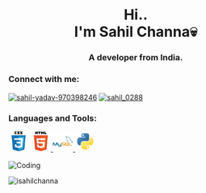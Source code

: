 <h1 align="center">Hi.. <br>  I'm Sahil Channa💀  </h1>
<h3 align="center">A developer from India.</h3>

<h3 align="left">Connect with me:</h3>
<p align="left">
<a href="https://linkedin.com/in/sahil-channa-a027a8250" target="blank"><img align="center" src="https://raw.githubusercontent.com/rahuldkjain/github-profile-readme-generator/master/src/images/icons/Social/linked-in-alt.svg" alt="sahil-yadav-970398246" height="30" width="40" /></a>
<a href="https://instagram.com/isahilchanna" target="blank"><img align="center" src="https://raw.githubusercontent.com/rahuldkjain/github-profile-readme-generator/master/src/images/icons/Social/instagram.svg" alt="sahil_0288" height="30" width="40" /></a>

<h3 align="left">Languages and Tools:</h3>
<p align="left">  <img src="https://raw.githubusercontent.com/devicons/devicon/master/icons/css3/css3-original-wordmark.svg" alt="css3" width="40" height="40"/> </a>  <a href="https://www.w3.org/html/" target="_blank" rel="noreferrer"> <img src="https://raw.githubusercontent.com/devicons/devicon/master/icons/html5/html5-original-wordmark.svg" alt="html5" width="40" height="40"/> </a>  <a href="https://www.mysql.com/" target="_blank" rel="noreferrer"> <img src="https://raw.githubusercontent.com/devicons/devicon/master/icons/mysql/mysql-original-wordmark.svg" alt="mysql" width="40" height="40"/> </a> <a href="https://www.python.org" target="_blank" rel="noreferrer"> <img src="https://raw.githubusercontent.com/devicons/devicon/master/icons/python/python-original.svg" alt="python" width="40" height="40"/></a>  </p>

<img align="center" alt="Coding" width="400" src="https://i.pinimg.com/originals/ce/e6/34/cee634e06b79e68f66177110db136d24.jpg">


<p><img align="left" src="https://github-readme-stats.vercel.app/api?username=isahilchanna&show_icons=true&locale=en" alt="isahilchanna" /></p>


